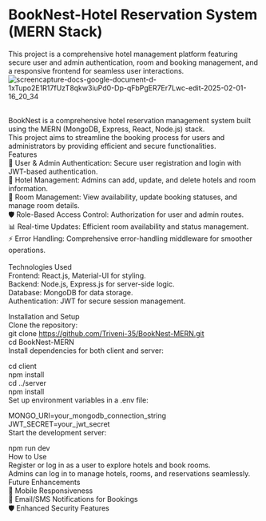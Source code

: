 # BookNest-Hotel Reservation System (MERN Stack)<br>
This project is a comprehensive hotel management platform featuring secure user and admin authentication, room and booking management, and a responsive frontend for seamless user interactions.
<br>
![screencapture-docs-google-document-d-1xTupo2E1R17fUzT8qkw3iuPd0-Dp-qFbPgER7Er7Lwc-edit-2025-02-01-16_20_34](https://github.com/user-attachments/assets/f8cb53ca-3fb3-4a1e-bdb7-50f32dfaa159)

<br>
BookNest is a comprehensive hotel reservation management system built using the MERN (MongoDB, Express, React, Node.js) stack. <br>
This project aims to streamline the booking process for users and administrators by providing efficient and secure functionalities.
<br>
Features<br>
🔑 User & Admin Authentication: Secure user registration and login with JWT-based authentication.<br>
🏨 Hotel Management: Admins can add, update, and delete hotels and room information.<br>
🏢 Room Management: View availability, update booking statuses, and manage room details.<br>
🛡️ Role-Based Access Control: Authorization for user and admin routes.<br>
📊 Real-time Updates: Efficient room availability and status management.<br>
⚡ Error Handling: Comprehensive error-handling middleware for smoother operations.<br>
<br>
Technologies Used<br>
Frontend: React.js, Material-UI for styling.<br>
Backend: Node.js, Express.js for server-side logic.<br>
Database: MongoDB for data storage.<br>
Authentication: JWT for secure session management.<br>

Installation and Setup<br>
Clone the repository:<br>
git clone https://github.com/Triveni-35/BookNest-MERN.git<br>
cd BookNest-MERN<br>
Install dependencies for both client and server:<br>

cd client<br>
npm install<br>
cd ../server<br>
npm install<br>
Set up environment variables in a .env file:<br>

MONGO_URI=your_mongodb_connection_string<br>
JWT_SECRET=your_jwt_secret<br>
Start the development server:<br>

npm run dev<br>
How to Use<br>
Register or log in as a user to explore hotels and book rooms.<br>
Admins can log in to manage hotels, rooms, and reservations seamlessly.<br>
Future Enhancements<br>
📱 Mobile Responsiveness<br>
📧 Email/SMS Notifications for Bookings<br>
🛡️ Enhanced Security Features
